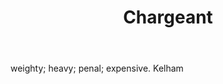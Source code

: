 ---
title: Chargeant
letter: C
permalink: "/definitions/bld-chargeant.html"
body: weighty; heavy; penal; expensive. Kelham
published_at: '2018-07-07'
source: Black's Law Dictionary 2nd Ed (1910)
layout: post
---